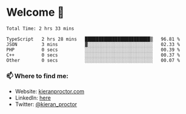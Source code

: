 # Welcome 🦘

<!--START_SECTION:waka-->

```text
Total Time: 2 hrs 33 mins

TypeScript   2 hrs 28 mins   ████████████████████████▒   96.81 %
JSON         3 mins          ▓░░░░░░░░░░░░░░░░░░░░░░░░   02.33 %
PHP          0 secs          ░░░░░░░░░░░░░░░░░░░░░░░░░   00.39 %
C++          0 secs          ░░░░░░░░░░░░░░░░░░░░░░░░░   00.37 %
Other        0 secs          ░░░░░░░░░░░░░░░░░░░░░░░░░   00.07 %
```

<!--END_SECTION:waka-->

### 📫 Where to find me:

-   Website: [kieranproctor.com](https://kieranproctor.com/)
-   LinkedIn: [here](https://www.linkedin.com/in/kieran-proctor-086b5a159/)
-   Twitter: [@kieran_proctor](https://twitter.com/kieran_proctor)
